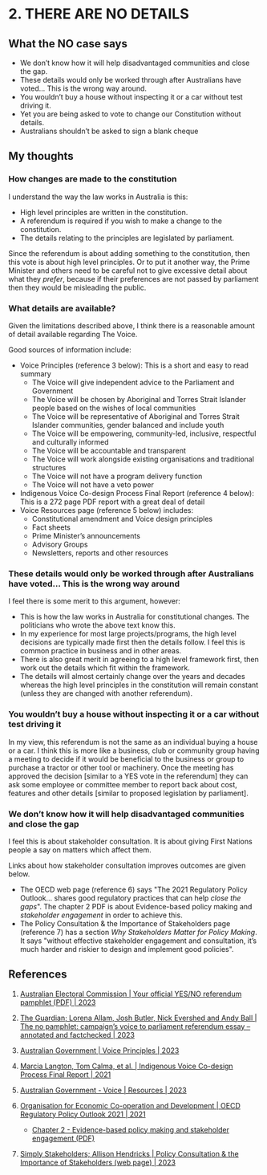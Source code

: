 # 2. THERE ARE NO DETAILS

## What the NO case says

- We don’t know how it will help disadvantaged communities and close the gap.
- These details would only be worked through after Australians have voted... This is the wrong way around.
- You wouldn’t buy a house without inspecting it or a car without test driving it.
- Yet you are being asked to vote to change our Constitution without details.
- Australians shouldn’t be asked to sign a blank cheque


## My thoughts

### How changes are made to the constitution

I understand the way the law works in Australia is this:

- High level principles are written in the constitution.
- A referendum is required if you wish to make a change to the constitution.
- The details relating to the principles are legislated by parliament.

Since the referendum is about adding something to the constitution, then this vote is about high level principles.
Or to put it another way, the Prime Minister and others need to be careful not to give excessive detail about
what they *prefer*, because if their preferences are not passed by parliament then they would be misleading
the public.


### What details are available?

Given the limitations described above, I think there is a reasonable amount of detail available regarding The Voice.

Good sources of information include:

- Voice Principles (reference 3 below): This is a short and easy to read summary
  * The Voice will give independent advice to the Parliament and Government
  * The Voice will be chosen by Aboriginal and Torres Strait Islander people based on the wishes of local communities
  * The Voice will be representative of Aboriginal and Torres Strait Islander communities, gender balanced and include youth
  * The Voice will be empowering, community-led, inclusive, respectful and culturally informed
  * The Voice will be accountable and transparent
  * The Voice will work alongside existing organisations and traditional structures
  * The Voice will not have a program delivery function
  * The Voice will not have a veto power
- Indigenous Voice Co-design Process Final Report (reference 4 below): This is a 272 page PDF report with
  a great deal of detail
- Voice Resources page (reference 5 below) includes:
  * Constitutional amendment and Voice design principles
  * Fact sheets
  * Prime Minister’s announcements
  * Advisory Groups
  * Newsletters, reports and other resources


### These details would only be worked through after Australians have voted... This is the wrong way around

I feel there is some merit to this argument, however:

- This is how the law works in Australia for constitutional changes. The politicians who wrote the above text know this.
- In my experience for most large projects/programs, the high level decisions are typically made first then the details follow.
  I feel this is common practice in business and in other areas.
- There is also great merit in agreeing to a high level framework first, then work out the details which fit within the framework.
- The details will almost certainly change over the years and decades whereas the high level principles in the
  constitution will remain constant (unless they are changed with another referendum).


### You wouldn’t buy a house without inspecting it or a car without test driving it

In my view, this referendum is not the same as an individual buying a house or a car. I think this is more like a business, club
or community group having a meeting to decide if it would be beneficial to the business or group to purchase a tractor or other
tool or machinery. Once the meeting has approved the decision [similar to a YES vote in the referendum] they can ask some employee
or committee member to report back about cost, features and other details [similar to proposed legislation by parliament].


### We don’t know how it will help disadvantaged communities and close the gap

I feel this is about stakeholder consultation. It is about giving First Nations people a say on matters which affect them.

Links about how stakeholder consultation improves outcomes are given below.

- The OECD web page (reference 6) says "The 2021 Regulatory Policy Outlook... shares good regulatory practices that can help *close the gaps*".
  The chapter 2 PDF is about Evidence-based policy making and *stakeholder engagement* in order to achieve this.
- The Policy Consultation & the Importance of Stakeholders page (reference 7) has a section *Why Stakeholders Matter for Policy Making*.
  It says "without effective stakeholder engagement and consultation, it’s much harder and riskier to design and implement good policies".


## References

1. [Australian Electoral Commission | Your official YES/NO referendum pamphlet (PDF) | 2023](https://www.aec.gov.au/referendums/files/pamphlet/your-official-yes-no-referendum-pamphlet.pdf)

2. [The Guardian; Lorena Allam, Josh Butler, Nick Evershed and Andy Ball | The no pamphlet: campaign’s voice to parliament referendum essay – annotated and factchecked | 2023](https://www.theguardian.com/australia-news/ng-interactive/2023/jul/20/the-vote-no-pamphlet-referendum-voice-to-parliament-voting-essay-aec-published-read-in-full-annotated-fact-checked)

3. [Australian Government | Voice Principles | 2023](https://voice.gov.au/about-voice/voice-principles)

4. [Marcia Langton, Tom Calma, et al. | Indigenous Voice Co-design Process Final Report | 2021](https://voice.gov.au/resources/indigenous-voice-co-design-process-final-report)

5. [Australian Government - Voice | Resources | 2023](https://voice.gov.au/resources)

6. [Organisation for Economic Co-operation and Development | OECD Regulatory Policy Outlook 2021 | 2021](https://www.oecd.org/publications/oecd-regulatory-policy-outlook-2021-38b0fdb1-en.htm)
   - [Chapter 2 - Evidence-based policy making and stakeholder engagement (PDF)](https://www.oecd.org/gov/regulatory-policy/chapter-two-evidence-based-policy-making-and-stakeholder-engagement.pdf)

7. [Simply Stakeholders; Allison Hendricks | Policy Consultation & the Importance of Stakeholders (web page) | 2023](https://simplystakeholders.com/policy-consultation-engagement/)

